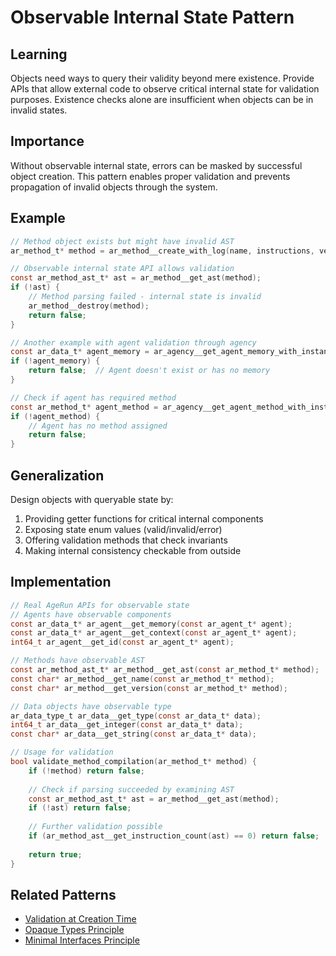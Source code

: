 # Observable Internal State Pattern

## Learning
Objects need ways to query their validity beyond mere existence. Provide APIs that allow external code to observe critical internal state for validation purposes. Existence checks alone are insufficient when objects can be in invalid states.

## Importance
Without observable internal state, errors can be masked by successful object creation. This pattern enables proper validation and prevents propagation of invalid objects through the system.

## Example
```c
// Method object exists but might have invalid AST
ar_method_t* method = ar_method__create_with_log(name, instructions, version, log);

// Observable internal state API allows validation
const ar_method_ast_t* ast = ar_method__get_ast(method);
if (!ast) {
    // Method parsing failed - internal state is invalid
    ar_method__destroy(method);
    return false;
}

// Another example with agent validation through agency
const ar_data_t* agent_memory = ar_agency__get_agent_memory_with_instance(agency, agent_id);
if (!agent_memory) {
    return false;  // Agent doesn't exist or has no memory
}

// Check if agent has required method
const ar_method_t* agent_method = ar_agency__get_agent_method_with_instance_with_instance(agency, agent_id);
if (!agent_method) {
    // Agent has no method assigned
    return false;
}
```

## Generalization
Design objects with queryable state by:
1. Providing getter functions for critical internal components
2. Exposing state enum values (valid/invalid/error)
3. Offering validation methods that check invariants
4. Making internal consistency checkable from outside

## Implementation
```c
// Real AgeRun APIs for observable state
// Agents have observable components
const ar_data_t* ar_agent__get_memory(const ar_agent_t* agent);
const ar_data_t* ar_agent__get_context(const ar_agent_t* agent);
int64_t ar_agent__get_id(const ar_agent_t* agent);

// Methods have observable AST
const ar_method_ast_t* ar_method__get_ast(const ar_method_t* method);
const char* ar_method__get_name(const ar_method_t* method);
const char* ar_method__get_version(const ar_method_t* method);

// Data objects have observable type
ar_data_type_t ar_data__get_type(const ar_data_t* data);
int64_t ar_data__get_integer(const ar_data_t* data);
const char* ar_data__get_string(const ar_data_t* data);

// Usage for validation
bool validate_method_compilation(ar_method_t* method) {
    if (!method) return false;
    
    // Check if parsing succeeded by examining AST
    const ar_method_ast_t* ast = ar_method__get_ast(method);
    if (!ast) return false;
    
    // Further validation possible
    if (ar_method_ast__get_instruction_count(ast) == 0) return false;
    
    return true;
}
```

## Related Patterns
- [Validation at Creation Time](validation-at-creation-time.md)
- [Opaque Types Principle](opaque-types-principle.md)
- [Minimal Interfaces Principle](minimal-interfaces-principle.md)